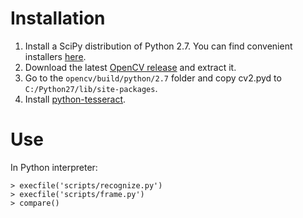 # Installation

1. Install a SciPy distribution of Python 2.7. You can find convenient installers [here](http://www.scipy.org/install.html).
2. Download the latest [OpenCV release](http://sourceforge.net/projects/opencvlibrary/files/) and extract it.
3. Go to the `opencv/build/python/2.7` folder and copy cv2.pyd to `C:/Python27/lib/site-packages`.
4. Install [python-tesseract](https://code.google.com/p/python-tesseract/).

# Use
In Python interpreter:

    > execfile('scripts/recognize.py')
    > execfile('scripts/frame.py')
    > compare()
